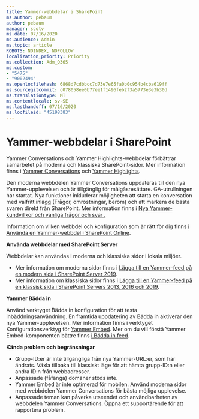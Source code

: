 ```yaml
---
title: Yammer-webbdelar i SharePoint
ms.author: pebaum
author: pebaum
manager: scotv
ms.date: 07/16/2020
ms.audience: Admin
ms.topic: article
ROBOTS: NOINDEX, NOFOLLOW
localization_priority: Priority
ms.collection: Adm_O365
ms.custom:
- "5475"
- "9002494"
ms.openlocfilehash: 6868d7cdbbcc7d73e7e65fa0b0c954b4cba619ff
ms.sourcegitcommit: c078058ee0b77ee1f1496feb2f3a5773e3e3b30d
ms.translationtype: MT
ms.contentlocale: sv-SE
ms.lasthandoff: 07/16/2020
ms.locfileid: "45198383"
---
```

# <a name="yammer-web-parts-in-sharepoint"></a>Yammer-webbdelar i SharePoint

Yammer Conversations och Yammer Highlights-webbdelar förbättrar samarbetet på moderna och klassiska SharePoint-sidor. Mer information finns i [Yammer Conversations](https://support.microsoft.com/office/use-a-yammer-web-part-in-sharepoint-online-a53cfa0c-3d09-42c8-a286-1038a81c59da#conversations) och [Yammer Highlights](https://support.microsoft.com/office/use-a-yammer-web-part-in-sharepoint-online-a53cfa0c-3d09-42c8-a286-1038a81c59da#highlights).    

Den moderna webbdelen Yammer Conversations uppdateras till den nya Yammer-upplevelsen och är tillgänglig för målgåsresättare. GA-utrullningen har startat. Nya funktioner inkluderar möjligheten att starta en konversation med valfritt inlägg (Frågor, omröstningar, beröm) och att markera de bästa svaren direkt från SharePoint. Mer information finns i [Nya Yammer-kundvillkor och vanliga frågor och svar .](https://docs.microsoft.com/yammer/get-started-with-yammer/newyammer-faq)

 Information om vilken webbdel och konfiguration som är rätt för dig finns [i Använda en Yammer-webbdel i SharePoint Online](https://support.microsoft.com/office/use-a-yammer-web-part-in-sharepoint-online-a53cfa0c-3d09-42c8-a286-1038a81c59da).  

**Använda webbdelar med SharePoint Server**  

Webbdelar kan användas i moderna och klassiska sidor i lokala miljöer.

- Mer information om moderna sidor finns i [Lägga till en Yammer-feed på en modern sida i SharePoint Server 2019](https://docs.microsoft.com/yammer/integrate-yammer-with-other-apps/embed-a-feed-into-a-sharepoint-site#add-a-yammer-feed-to-a-modern-page-in-sharepoint-server-2019). 
- Mer information om klassiska sidor finns i [Lägga till en Yammer-feed på en klassisk sida i SharePoint Servers 2013, 2016 och 2019](https://docs.microsoft.com/yammer/integrate-yammer-with-other-apps/embed-a-feed-into-a-sharepoint-site#add-a-yammer-feed-to-a-classic-page-in-sharepoint-servers-2013-2016-and-2019).

**Yammer Bädda in**  

Använd verktyget Bädda in konfiguration för att testa inbäddningsanvändning. En framtida uppdatering av Bädda in aktiverar den nya Yammer-upplevelsen. Mer information finns i verktyget Konfigurationsverktyg för [Yammer Embed](https://aka.ms/YammerEmbedConfigureTool). Mer om du vill förstå Yammer Embed-komponenten bättre finns [i Bädda in feed](https://aka.ms/YammerDevDocs).

**Kända problem och begränsningar**

- Grupp-ID:er är inte tillgängliga från nya Yammer-URL:er, som har ändrats. Växla tillbaka till klassiskt läge för att hämta grupp-ID:n eller andra ID:n från webbadresser.
- Anpassade (fåfänga) domäner stöds inte.
- Yammer Embed är inte optimerad för mobilen. Använd moderna sidor med webbdelen Yammer Conversations för bästa möjliga upplevelse.
- Anpassade teman kan påverka utseendet och användbarheten av webbdelen Yammer Conversations. Öppna ett supportärende för att rapportera problem.